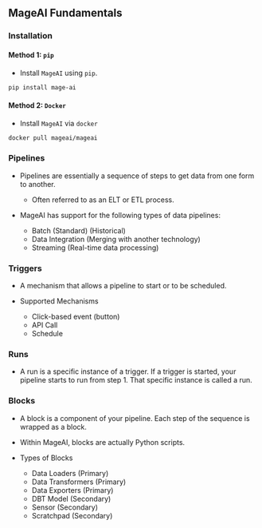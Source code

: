 ## MageAI Fundamentals

### Installation

#### Method 1: `pip`

- Install `MageAI` using `pip`.

```bash
pip install mage-ai
```

#### Method 2: `Docker`

- Install `MageAI` via `docker`

```bash
docker pull mageai/mageai
```

### Pipelines

- Pipelines are essentially a sequence of steps to get data from one form to another.

  - Often referred to as an ELT or ETL process.

- MageAI has support for the following types of data pipelines:
  - Batch (Standard) (Historical)
  - Data Integration (Merging with another technology)
  - Streaming (Real-time data processing)

### Triggers

- A mechanism that allows a pipeline to start or to be scheduled.

- Supported Mechanisms
  - Click-based event (button)
  - API Call
  - Schedule

### Runs

- A run is a specific instance of a trigger. If a trigger is started, your pipeline starts to run from step 1. That specific instance is called a run.

### Blocks

- A block is a component of your pipeline. Each step of the sequence is wrapped as a block.
- Within MageAI, blocks are actually Python scripts.

- Types of Blocks
  - Data Loaders (Primary)
  - Data Transformers (Primary)
  - Data Exporters (Primary)
  - DBT Model (Secondary)
  - Sensor (Secondary)
  - Scratchpad (Secondary)
